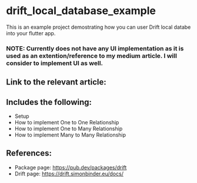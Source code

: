 # drift_local_database_example

This is an example project demostrating how you can user Drift local databe into your flutter app.

### NOTE: Currently does not have any UI implementation as it is used as an extention/reference to my medium article. I will consider to implement UI as well.

## Link to the relevant article: 

## Includes the following:
* Setup
* How to implement One to One Relationship
* How to implement One to Many Relationship
* How to implement Many to Many Relationship

## References:
 * Package page: https://pub.dev/packages/drift
 * Drift page: https://drift.simonbinder.eu/docs/

